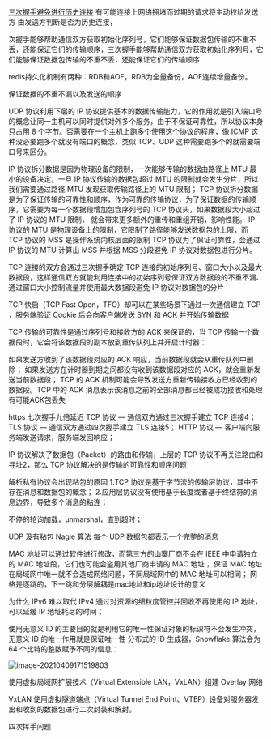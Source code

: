 [三次握手避免进行历史连接]() 有可能连接上网络拥堵而过期的请求将主动权给发送方 由发送方判断是否为历史连接，

次握手能够帮助通信双方获取初始化序列号，它们能够保证数据包传输的不重不丢，还能保证它们的传输顺序，三次握手能够帮助通信双方获取初始化序列号，它们能够保证数据包传输的不重不丢，还能保证它们的传输顺序

redis持久化机制有两种：RDB和AOF，RDB为全量备份，AOF连续增量备份。

保证数据的不重不漏以及发送的顺序

UDP 协议利用下层的 IP 协议提供基本的数据传输能力，它的作用就是引入端口号的概念让同一主机可以同时提供对外多个服务，由于不保证可靠性，所以协议本身只占用 8 个字节。否需要在一个主机上跑多个使用这个协议的程序，像 ICMP 这种没必要跑多个就没有端口的概念，类似 TCP、UDP 这种需要跑多个的就需要端口号来区分。

IP 协议拆分数据是因为物理设备的限制，一次能够传输的数据由路径上 MTU 最小的设备决定，一旦 IP 协议传输的数据包超过 MTU 的限制就会发生分片，所以我们需要通过路径 MTU 发现获取传输路径上的 MTU 限制；
TCP 协议拆分数据是为了保证传输的可靠性和顺序，作为可靠的传输协议，为了保证数据的传输顺序，它需要为每一个数据段增加包含序列号的 TCP 协议头，如果数据段大小超过了 IP 协议的 MTU 限制， 就会带来更多额外的重传和重组开销，影响性能。
IP 协议的 MTU 是物理设备上的限制，它限制了路径能够发送数据包的上限，而 TCP 协议的 MSS 是操作系统内核层面的限制
TCP 协议为了保证可靠性，会通过 IP 协议的 MTU 计算出 MSS 并根据 MSS 分段避免 IP 协议对数据包进行分片。

TCP 连接的双方会通过三次握手确定 TCP 连接的初始序列号、窗口大小以及最大数据段，这样通信双方就能利用连接中的初始序列号保证双方数据段的不重不漏、通过窗口大小控制流量并使用最大数据段避免 IP 协议对数据包的分片

TCP 快启（TCP Fast Open，TFO）却可以在某些场景下通过一次通信建立 TCP ，服务端验证 Cookie 后会向客户端发送 SYN 和 ACK 并开始传输数据

TCP 传输的可靠性是通过序列号和接收方的 ACK 来保证的，当 TCP 传输一个数据段时，它会将该数据段的副本放到重传队列上并开启计时器：

如果发送方收到了该数据段对应的 ACK 响应，当前数据段就会从重传队列中删除；
如果发送方在计时器到期之间都没有收到该数据段对应的 ACK，就会重新发送当前数据段；
TCP 的 ACK 机制可能会导致发送方重新传输接收方已经收到的数据段。TCP 中的 ACK 消息表示该消息之前的全部消息都已经被成功接收和处理 有可能ACK包丢失


https 七次握手九倍延迟
TCP 协议 — 通信双方通过三次握手建立 TCP 连接4；
TLS 协议 — 通信双方通过四次握手建立 TLS 连接5；
HTTP 协议 — 客户端向服务端发送请求，服务端发回响应；

IP 协议解决了数据包（Packet）的路由和传输，上层的 TCP 协议不再关注路由和寻址2，那么 TCP 协议解决的是传输的可靠性和顺序问题

解析私有协议会出现粘包的原因
1.TCP 协议是基于字节流的传输层协议，其中不存在消息和数据包的概念；
2.应用层协议没有使用基于长度或者基于终结符的消息边界，导致多个消息的粘连；

不停的轮询加载，unmarshal，直到超时；

UDP 没有粘包 Nagle 算法
每个 UDP 数据包都表示一个完整的消息


MAC 地址可以通过软件进行修改，而第三方的山寨厂商不会在 IEEE 中申请独立的 MAC 地址段，它们也可能会盗用其他厂商申请的 MAC 地址；
保证 MAC 地址在局域网中唯一就不会造成网络问题，不同局域网中的 MAC 地址可以相同；
网络是逐跳的，下一跳和分层解耦是mac地址和ip地址设计的意义

为什么 IPv6 难以取代 IPv4
通过对资源的细粒度管控并回收不再使用的 IP 地址，可以延缓 IP 地址耗尽的时间；

使用无意义 ID 的主要目的就是利用它的唯一性保证对象的标识符不会发生冲突，无意义 ID 的唯一作用就是保证唯一性
分布式的 ID 生成器，Snowflake 算法会为 64 个比特的整数赋予不同的信息：

![image-20210409171519803](C:\Users\liuxingguang\AppData\Roaming\Typora\typora-user-images\image-20210409171519803.png)

使用虚拟局域网扩展技术（Virtual Extensible LAN，VxLAN）组建 Overlay 网络

VxLAN 使用虚拟隧道端点（Virtual Tunnel End Point、VTEP）设备对服务器发出和收到的数据包进行二次封装和解封。

四次挥手问题